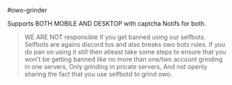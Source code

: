 #owo-grinder

Supports BOTH MOBILE AND DESKTOP with captcha Notifs for both.

> WE ARE NOT responsible if you get banned using our selfbots. Selfbots are agains discord tos and also breaks owo bots rules. If you do pan on using it still then atleast take some steps to ensure that you won't be getting banned like no more than one/two account grinding in one servers, Only grinding in pricate servers, And not openly sharing the fact that you use selfbotd to grind owo.
